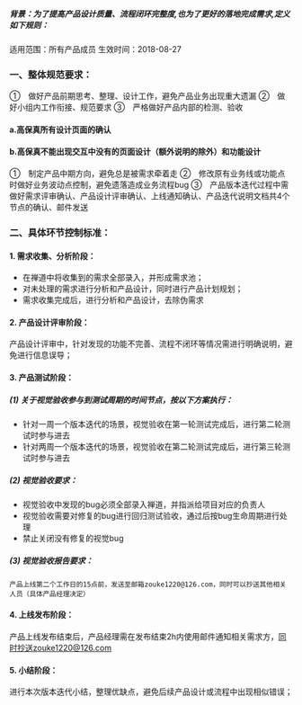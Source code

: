 ##### 背景：为了提高产品设计质量、流程闭环完整度,也为了更好的落地完成需求,定义如下规则：
适用范围：所有产品成员
生效时间：2018-08-27

### 一、整体规范要求：
①　做好产品前期思考、整理、设计工作，避免产品业务出现重大遗漏
②　做好小组内工作衔接、规范要求
③　严格做好产品内部的检测、验收
#### a.高保真所有设计页面的确认
#### b.高保真不能出现交互中没有的页面设计（额外说明的除外）和功能设计
①　制定产品中期方向，避免总是被需求牵着走
②　修改原有业务线或功能点时做好业务波动点控制，避免遗落造成业务流程bug
③　产品版本迭代过程中需做好需求评审确认、产品设计评审确认、上线通知确认、产品迭代说明文档共4个节点的确认、邮件发送

### 二、具体环节控制标准：
#### 1. 需求收集、分析阶段：
- 在禅道中将收集到的需求全部录入，并形成需求池；
- 对未处理的需求进行分析和产品设计，同时进行产品计划规划；
- 需求收集完成后，进行分析和产品设计，去除伪需求

#### 2. 产品设计评审阶段：
产品设计评审中，针对发现的功能不完善、流程不闭环等情况需进行明确说明，避免进行信息误导；

#### 3. 产品测试阶段：
##### (1) 关于视觉验收参与到测试周期的时间节点，按以下方案执行：
- 针对一周一个版本迭代的场景，视觉验收在第一轮测试完成后，进行第二轮测试时参与进去
- 针对两周一个版本迭代的场景，视觉验收在第二轮测试完成后，进行第三轮测试时参与进去

##### (2) 视觉验收要求：
- 视觉验收中发现的bug必须全部录入禅道，并指派给项目对应的负责人
- 视觉验收需要对修复的bug进行回归测试验收，通过后按bug生命周期进行处理
- 禁止关闭没有修复的视觉bug

##### (3) 视觉验收报告要求：
    产品上线第二个工作日的15点前，发送至邮箱zouke1220@126.com，同时可以抄送其他相关人员（具体产品经理决定）
#### 4. 上线发布阶段：
产品上线发布结束后，产品经理需在发布结束2h内使用邮件通知相关需求方，同时抄送zouke1220@126.com
#### 5. 小结阶段：
进行本次版本迭代小结，整理优缺点，避免后续产品设计或流程中出现相似错误；